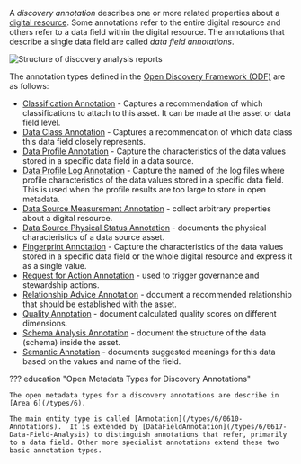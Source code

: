 <!-- SPDX-License-Identifier: CC-BY-4.0 -->
<!-- Copyright Contributors to the ODPi Egeria project. -->

A *discovery annotation* describes one or more related properties about a [digital resource](/concepts/digital-resource). Some annotations refer to the entire digital resource and others refer to a data field within the digital resource.   The annotations that describe a single data field are called *data field annotations*.

![Structure of discovery analysis reports](/guides/developer/open-discovery-services/discovery-analysis-report-structure.svg)

The annotation types defined in the [Open Discovery Framework (ODF)](/frameworks/odf/overview) are as follows:

* [Classification Annotation](/features/discovery-and-stewardship/overview/#classification-discovery) - Captures a recommendation of which classifications to attach to this asset.  It can be made at the asset or data field level.
* [Data Class Annotation](/features/discovery-and-stewardship/overview/#data-class-discovery) - Captures a recommendation of which data class this data field closely represents.
* [Data Profile Annotation](/features/discovery-and-stewardship/overview/#data-profiling) - Capture the characteristics of the data values stored in a specific data field in a data source.
* [Data Profile Log Annotation](/features/discovery-and-stewardship/overview/#data-profiling) - Capture the named of the log files where profile characteristics of the data values stored in a specific data field.  This is used when the profile results are too large to store in open metadata.
* [Data Source Measurement Annotation](/features/discovery-and-stewardship/overview/#capturing-measurements) - collect arbitrary properties about a digital resource.
* [Data Source Physical Status Annotation](/features/discovery-and-stewardship/overview/#capturing-measurements) - documents the physical characteristics of a data source asset.
* [Fingerprint Annotation](/features/discovery-and-stewardship/overview/#data-profiling) - Capture the characteristics of the data values stored in a specific data field or the whole digital resource and express it as a single value.
* [Request for Action Annotation](/features/discovery-and-stewardship/overview/#requesting-stewardship-action) - used to trigger governance and stewardship actions.
* [Relationship Advice Annotation](/features/discovery-and-stewardship/overview/#relationship-discovery) - document a recommended relationship that should be established with the asset.
* [Quality Annotation](/features/discovery-and-stewardship/overview/#calculating-quality-scores) - document calculated quality scores on different dimensions.
* [Schema Analysis Annotation](/features/discovery-and-stewardship/overview/#schema-extraction) - document the structure of the data (schema) inside the asset.
* [Semantic Annotation](/features/discovery-and-stewardship/overview/#semantic-discovery) - documents suggested meanings for this data based on the values and name of the field.

??? education "Open Metadata Types for Discovery Annotations"

    The open metadata types for a discovery annotations are describe in [Area 6](/types/6).

    The main entity type is called [Annotation](/types/6/0610-Annotations).  It is extended by [DataFieldAnnotation](/types/6/0617-Data-Field-Analysis) to distinguish annotations that refer, primarily to a data field. Other more specialist annotations extend these two basic annotation types.

